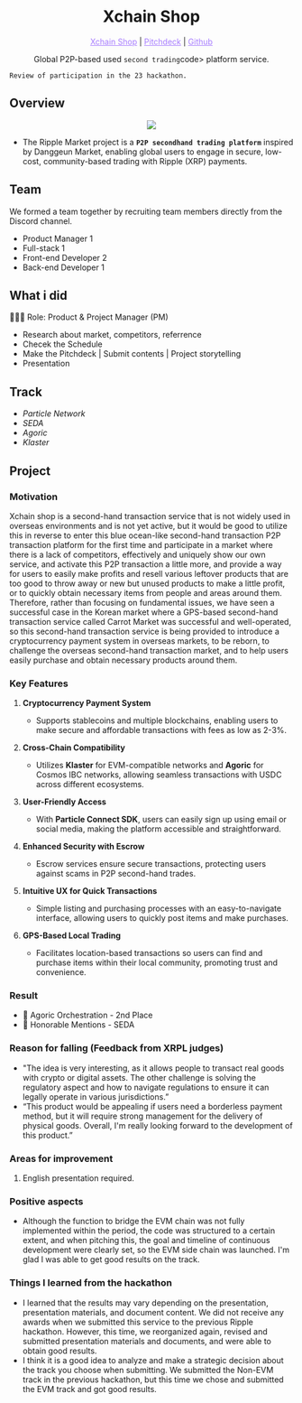 <h1 align="center">Xchain Shop</h1>

<p align="center">
  <a href="https://xchainshop.vercel.app/" style="color: #a77dff">Xchain Shop</a> | <a href="https://www.canva.com/design/DAGVlSR0wkA/6xGTcVe_KUxmqTbo_LaCuA/edit?utm_content=DAGVlSR0wkA&utm_campaign=designshare&utm_medium=link2&utm_source=sharebutton" style="color: #a77dff">Pitchdeck</a> | <a href="https://github.com/juniahn-dev/xchainshop" style="color: #a77dff">Github</a>
</p>

<p align="center">Global P2P-based used <code>second trading</code>code> platform service.</p>

`Review of participation in the 23 hackathon.`

## Overview
<p align="center">
  <img src="https://github.com/user-attachments/assets/767f447a-075d-4bc6-85e0-2df2f7042681">
</p>

- The Ripple Market project is a **`P2P secondhand trading platform`** inspired by Danggeun Market, enabling global users to engage in secure, low-cost, community-based trading with Ripple (XRP) payments.

## Team
We formed a team together by recruiting team members directly from the Discord channel.
- Product Manager 1
- Full-stack 1
- Front-end Developer 2
- Back-end Developer 1

## What i did
👨🏼‍💻 Role: Product & Project Manager (PM)
- Research about market, competitors, referrence
- Checek the Schedule
- Make the Pitchdeck | Submit contents | Project storytelling
- Presentation

## Track
- *Particle Network*
- *SEDA*
- *Agoric*
- *Klaster*

## Project

### Motivation
Xchain shop is a second-hand transaction service that is not widely used in overseas environments and is not yet active, but it would be good to utilize this in reverse to enter this blue ocean-like second-hand transaction P2P transaction platform for the first time and participate in a market where there is a lack of competitors, effectively and uniquely show our own service, and activate this P2P transaction a little more, and provide a way for users to easily make profits and resell various leftover products that are too good to throw away or new but unused products to make a little profit, or to quickly obtain necessary items from people and areas around them.
Therefore, rather than focusing on fundamental issues, we have seen a successful case in the Korean market where a GPS-based second-hand transaction service called Carrot Market was successful and well-operated, so this second-hand transaction service is being provided to introduce a cryptocurrency payment system in overseas markets, to be reborn, to challenge the overseas second-hand transaction market, and to help users easily purchase and obtain necessary products around them.

### Key Features
1. **Cryptocurrency Payment System**
   - Supports stablecoins and multiple blockchains, enabling users to make secure and affordable transactions with fees as low as 2-3%.

2. **Cross-Chain Compatibility**
   - Utilizes **Klaster** for EVM-compatible networks and **Agoric** for Cosmos IBC networks, allowing seamless transactions with USDC across different ecosystems.

3. **User-Friendly Access**
   - With **Particle Connect SDK**, users can easily sign up using email or social media, making the platform accessible and straightforward.

4. **Enhanced Security with Escrow**
   - Escrow services ensure secure transactions, protecting users against scams in P2P second-hand trades.

5. **Intuitive UX for Quick Transactions**
   - Simple listing and purchasing processes with an easy-to-navigate interface, allowing users to quickly post items and make purchases.

6. **GPS-Based Local Trading**
   - Facilitates location-based transactions so users can find and purchase items within their local community, promoting trust and convenience.

### Result
- 🥈 Agoric Orchestration - 2nd Place
- 🛒 Honorable Mentions - SEDA

### Reason for falling (Feedback from XRPL judges)
- "The idea is very interesting, as it allows people to transact real goods with crypto or digital assets. The other challenge is solving the regulatory aspect and how to navigate regulations to ensure it can legally operate in various jurisdictions.”
- “This product would be appealing if users need a borderless payment method, but it will require strong management for the delivery of physical goods. Overall, I'm really looking forward to the development of this product.”

### Areas for improvement
1) English presentation required.

### Positive aspects
- Although the function to bridge the EVM chain was not fully implemented within the period, the code was structured to a certain extent, and when pitching this, the goal and timeline of continuous development were clearly set, so the EVM side chain was launched. I'm glad I was able to get good results on the track.

### Things I learned from the hackathon
- I learned that the results may vary depending on the presentation, presentation materials, and document content. We did not receive any awards when we submitted this service to the previous Ripple hackathon. However, this time, we reorganized again, revised and submitted presentation materials and documents, and were able to obtain good results.
- I think it is a good idea to analyze and make a strategic decision about the track you choose when submitting. We submitted the Non-EVM track in the previous hackathon, but this time we chose and submitted the EVM track and got good results.
